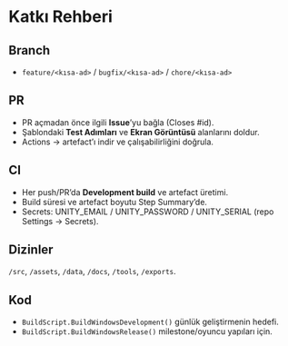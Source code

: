 # Katkı Rehberi

## Branch

- `feature/<kısa-ad>` / `bugfix/<kısa-ad>` / `chore/<kısa-ad>`

## PR

- PR açmadan önce ilgili **Issue**’yu bağla (Closes #id).
- Şablondaki **Test Adımları** ve **Ekran Görüntüsü** alanlarını doldur.
- Actions → artefact’ı indir ve çalışabilirliğini doğrula.

## CI

- Her push/PR’da **Development build** ve artefact üretimi.
- Build süresi ve artefact boyutu Step Summary’de.
- Secrets: UNITY_EMAIL / UNITY_PASSWORD / UNITY_SERIAL (repo Settings → Secrets).

## Dizinler

`/src`, `/assets`, `/data`, `/docs`, `/tools`, `/exports`.

## Kod

- `BuildScript.BuildWindowsDevelopment()` günlük geliştirmenin hedefi.
- `BuildScript.BuildWindowsRelease()` milestone/oyuncu yapıları için.

